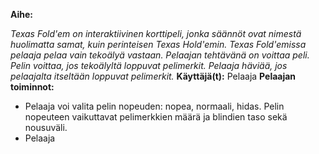 **Aihe:** 

*Texas Fold'em on interaktiivinen korttipeli, jonka säännöt ovat nimestä huolimatta samat, kuin perinteisen Texas Hold'emin. Texas Fold'emissa pelaaja pelaa vain tekoälyä vastaan. Pelaajan tehtävänä on voittaa peli. Pelin voittaa, jos tekoälyltä loppuvat pelimerkit. Pelaaja häviää, jos pelaajalta itseltään loppuvat pelimerkit.*
**Käyttäjä(t):** Pelaaja
**Pelaajan toiminnot:** 
- Pelaaja voi valita pelin nopeuden: nopea, normaali, hidas. Pelin nopeuteen vaikuttavat pelimerkkien määrä ja blindien taso sekä nousuväli.
- Pelaaja
